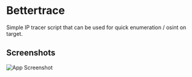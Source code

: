 
# Bettertrace

Simple IP tracer script that can be used for quick enumeration / osint on target.


## Screenshots

![App Screenshot](https://i.imgur.com/uhvIvXX.png)

